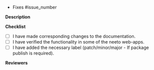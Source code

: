- Fixes #issue_number

**Description**

**Checklist**

- [ ] I have made corresponding changes to the documentation.
- [ ] I have verified the functionality in some of the neeto web-apps.
- [ ] I have added the necessary label (patch/minor/major - If package publish
      is required).

**Reviewers**

<!---
------------- NOTES -------------
1. Do not add a patch/minor/major label if a release is not required.
2. Strike through the points ~~like this~~ if not applicable.
--->
